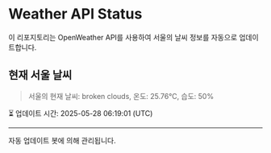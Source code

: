 
# Weather API Status

이 리포지토리는 OpenWeather API를 사용하여 서울의 날씨 정보를 자동으로 업데이트합니다.

## 현재 서울 날씨
> 서울의 현재 날씨: broken clouds, 온도: 25.76°C, 습도: 50%

⏳ 업데이트 시간: 2025-05-28 06:19:01 (UTC)

---
자동 업데이트 봇에 의해 관리됩니다.
